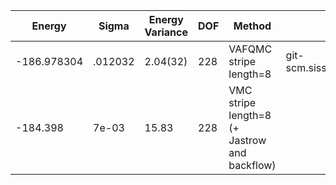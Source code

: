 | Energy      | Sigma   | Energy Variance | DOF | Method                                       | Data Repository                                              |
|-------------|---------|-----------------|-----|----------------------------------------------|--------------------------------------------------------------|
| -186.978304 | .012032 | 2.04(32)        | 228 | VAFQMC stripe length=8                       | git-scm.sissa.it:TurboLattice/HST_AAD/example/16x16/U8/stripel8doping1su8pp/b1.3n/pbc |
| -184.398    | 7e-03   | 15.83           | 228 | VMC stripe length=8 (+ Jastrow and backflow) |                                                              |
